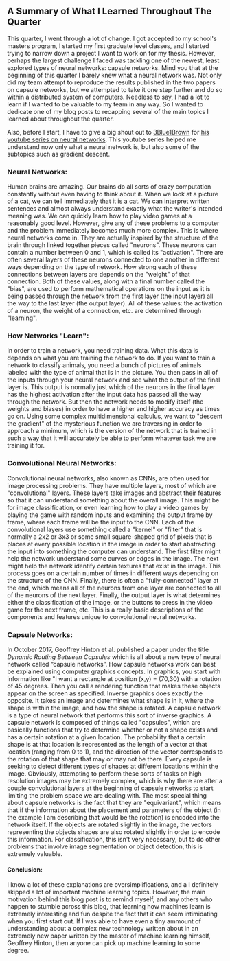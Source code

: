 ## A Summary of What I Learned Throughout The Quarter
This quarter, I went through a lot of change. I got accepted to my school's masters program, I started my first graduate level classes, and I started trying to narrow down a project I want to work on for my thesis. However, perhaps the largest challenge I faced was tackling one of the newest, least explored types of neural networks: capsule networks. Mind you that at the beginning of this quarter I barely knew what a neural network was. Not only did my team attempt to reproduce the results published in the two papers on capsule networks, but we attempted to take it one step further and do so within a distributed system of computers. Needless to say, I had a lot to learn if I wanted to be valuable to my team in any way. So I wanted to dedicate one of my blog posts to recapping several of the main topics I learned about throughout the quarter.

Also, before I start, I have to give a big shout out to [3Blue1Brown](https://www.youtube.com/channel/UCYO_jab_esuFRV4b17AJtAw) for [his youtube series on neural networks](https://www.youtube.com/watch?v=aircAruvnKk&list=PLZHQObOWTQDNU6R1_67000Dx_ZCJB-3pi). This youtube series helped me understand now only what a neural network is, but also some of the subtopics such as gradient descent.

### Neural Networks:
Human brains are amazing. Our brains do all sorts of crazy computation constantly without even having to think about it. When we look at a picture of a cat, we can tell immediately that it is a cat. We can interpret written sentences and almost always understand exactly what the writer's intended meaning was. We can quickly learn how to play video games at a reasonably good level. However, give any of these problems to a computer and the problem immediately becomes much more complex. This is where neural networks come in. They are actually inspired by the structure of the brain through linked together pieces called "neurons". These neurons can contain a number between 0 and 1, which is called its "activation". There are often several layers of these neurons connected to one another in different ways depending on the type of network. How strong each of these connections between layers are depends on the "weight" of that connection. Both of these values, along with a final number called the "bias", are used to perform mathematical operations on the input as it is being passed through the network from the first layer (the input layer) all the way to the last layer (the output layer). All of these values: the activation of a neuron, the weight of a connection, etc. are determined through "learning".

### How Networks "Learn":
In order to train a network, you need training data. What this data is depends on what you are training the network to do. If you want to train a network to classify animals, you need a bunch of pictures of animals labeled with the type of animal that is in the picture. You then pass in all of the inputs through your neural network and see what the output of the final layer is. This output is normally just which of the neurons in the final layer has the highest activation after the input data has passed all the way through the network. But then the network needs to modify itself (the weights and biases) in order to have a higher and higher accuracy as times go on. Using some complex multidimensional calculus, we want to "descent the gradient" of the mysterious function we are traversing in order to approach a minimum, which is the version of the network that is trained in such a way that it will accurately be able to perform whatever task we are training it for.

### Convolutional Neural Networks:
Convolutional neural networks, also known as CNNs, are often used for image processing problems. They have multiple layers, most of which are "convolutional" layers. These layers take images and abstract their features so that it can understand something about the overall image. This might be for image classification, or even learning how to play a video games by playing the game with random inputs and examining the output frame by frame, where each frame will be the input to the CNN. Each of the convolutional layers use something called a "kernel" or "filter" that is normally a 2x2 or 3x3 or some small square-shaped grid of pixels that is places at every possible location in the image in order to start abstracting the input into something the computer can understand. The first filter might help the network understand some curves or edges in the image. The next might help the network identify certain textures that exist in the image. This process goes on a certain number of times in different ways depending on the structure of the CNN. Finally, there is often a "fully-connected" layer at the end, which means all of the neurons from one layer are connected to all of the neurons of the next layer. Finally, the output layer is what determines either the classification of the image, or the buttons to press in the video game for the next frame, etc. This is a really basic descriptions of the components and features unique to convolutional neural networks.

### Capsule Networks:
In October 2017, Geoffrey Hinton et al. published a paper under the title *Dynamic Routing Between Capsules* which is all about a new type of neural network called “capsule networks”. How capsule networks work can best be explained using computer graphics concepts. In graphics, you start with information like "I want a rectangle at position (x,y) = (70,30) with a rotation of 45 degrees. Then you call a rendering function that makes these objects appear on the screen as specified. Inverse graphics does exactly the opposite. It takes an image and determines what shape is in it, where the shape is within the image, and how the shape is rotated. A capsule network is a type of neural network that performs this sort of inverse graphics. A capsule network is composed of things called "capsules", which are basically functions that try to determine whether or not a shape exists and has a certain rotation at a given location. The probability that a certain shape is at that location is represented as the length of a vector at that location (ranging from 0 to 1), and the direction of the vector corresponds to the rotation of that shape that may or may not be there. Every capsule is seeking to detect different types of shapes at different locations within the image. Obviously, attempting to perform these sorts of tasks on high resolution images may be extremely complex, which is why there are after a couple convolutional layers at the beginning of capsule networks to start limiting the problem space we are dealing with. The most special thing about capsule networks is the fact that they are "equivariant", which means that if the information about the placement and parameters of the object (in the example I am describing that would be the rotation) is encoded into the network itself. If the objects are rotated slightly in the image, the vectors representing the objects shapes are also rotated slightly in order to encode this information. For classification, this isn't very necessary, but to do other problems that involve image segmentation or object detection, this is extremely valuable.

#### Conclusion:
I know a lot of these explanations are oversimplifications, and a I definitely skipped a lot of important machine learning topics. However, the main motivation behind this blog post is to remind myself, and any others who happen to stumble across this blog, that learning how machines learn is extremely interesting and fun despite the fact that it can seem intimidating when you first start out. If I was able to have even a tiny ammount of understanding about a complex new technology written about in an extremely new paper written by the master of machine learning himself, Geoffrey Hinton, then anyone can pick up machine learning to some degree.
